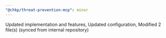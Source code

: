 ```yaml
---
"@chkp/threat-prevention-mcp": minor
---
```


Updated implementation and features, Updated configuration, Modified 2 file(s) (synced from internal repository)
